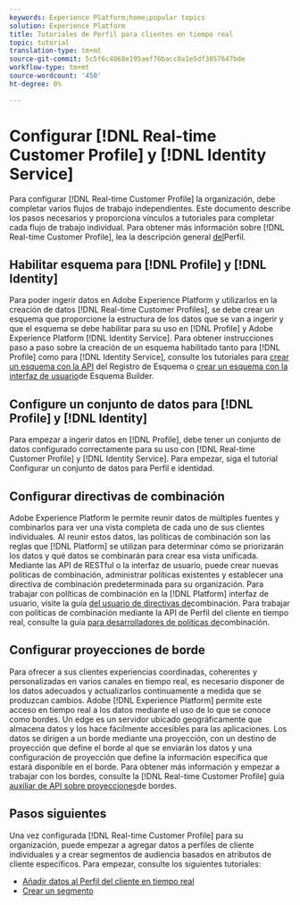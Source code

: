 ```yaml
---
keywords: Experience Platform;home;popular topics
solution: Experience Platform
title: Tutoriales de Perfil para clientes en tiempo real
topic: tutorial
translation-type: tm+mt
source-git-commit: 5c5f6c4868e195aef76bacc0a1e5df3857647bde
workflow-type: tm+mt
source-wordcount: '450'
ht-degree: 0%

---
```



# Configurar [!DNL Real-time Customer Profile] y [!DNL Identity Service]

Para configurar [!DNL Real-time Customer Profile] la organización, debe completar varios flujos de trabajo independientes. Este documento describe los pasos necesarios y proporciona vínculos a tutoriales para completar cada flujo de trabajo individual. Para obtener más información sobre [!DNL Real-time Customer Profile], lea la descripción general [del](../profile/home.md)Perfil.

## Habilitar esquema para [!DNL Profile] y [!DNL Identity]

Para poder ingerir datos en Adobe Experience Platform y utilizarlos en la creación de datos [!DNL Real-time Customer Profiles], se debe crear un esquema que proporcione la estructura de los datos que se van a ingerir y que el esquema se debe habilitar para su uso en [!DNL Profile] y Adobe Experience Platform [!DNL Identity Service]. Para obtener instrucciones paso a paso sobre la creación de un esquema habilitado tanto para [!DNL Profile] como para [!DNL Identity Service], consulte los tutoriales para [crear un esquema con la API](../xdm/tutorials/create-schema-api.md) del Registro de Esquema o [crear un esquema con la interfaz de usuario](../xdm/tutorials/create-schema-ui.md)de Esquema Builder.

## Configure un conjunto de datos para [!DNL Profile] y [!DNL Identity]

Para empezar a ingerir datos en [!DNL Profile], debe tener un conjunto de datos configurado correctamente para su uso con [!DNL Real-time Customer Profile] y [!DNL Identity Service]. Para empezar, siga el tutorial [](../profile/tutorials/dataset-configuration.md)Configurar un conjunto de datos para Perfil e identidad.

## Configurar directivas de combinación

Adobe Experience Platform le permite reunir datos de múltiples fuentes y combinarlos para ver una vista completa de cada uno de sus clientes individuales. Al reunir estos datos, las políticas de combinación son las reglas que [!DNL Platform] se utilizan para determinar cómo se priorizarán los datos y qué datos se combinarán para crear esa vista unificada. Mediante las API de RESTful o la interfaz de usuario, puede crear nuevas políticas de combinación, administrar políticas existentes y establecer una directiva de combinación predeterminada para su organización. Para trabajar con políticas de combinación en la [!DNL Platform] interfaz de usuario, visite la guía [del usuario de directivas de](../profile/ui/merge-policies.md)combinación. Para trabajar con políticas de combinación mediante la API de Perfil del cliente en tiempo real, consulte la guía [para desarrolladores de políticas de](../profile/api/merge-policies.md)combinación.

## Configurar proyecciones de borde

Para ofrecer a sus clientes experiencias coordinadas, coherentes y personalizadas en varios canales en tiempo real, es necesario disponer de los datos adecuados y actualizarlos continuamente a medida que se produzcan cambios. Adobe [!DNL Experience Platform] permite este acceso en tiempo real a los datos mediante el uso de lo que se conoce como bordes. Un edge es un servidor ubicado geográficamente que almacena datos y los hace fácilmente accesibles para las aplicaciones. Los datos se dirigen a un borde mediante una proyección, con un destino de proyección que define el borde al que se enviarán los datos y una configuración de proyección que define la información específica que estará disponible en el borde. Para obtener más información y empezar a trabajar con los bordes, consulte la [!DNL Real-time Customer Profile] guía [auxiliar de API sobre proyecciones](../profile/api/edge-projections.md)de bordes.

## Pasos siguientes

Una vez configurada [!DNL Real-time Customer Profile] para su organización, puede empezar a agregar datos a perfiles de cliente individuales y a crear segmentos de audiencia basados en atributos de cliente específicos. Para empezar, consulte los siguientes tutoriales:

* [Añadir datos al Perfil del cliente en tiempo real](../profile/tutorials/add-profile-data.md)
* [Crear un segmento](../segmentation/tutorials/create-a-segment.md)